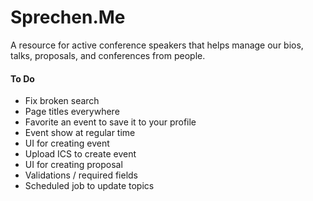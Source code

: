 Sprechen.Me
===========

A resource for active conference speakers that helps manage our bios, talks, proposals, and conferences from people.

#### To Do

* Fix broken search
* Page titles everywhere
* Favorite an event to save it to your profile
* Event show at regular time
* UI for creating event
* Upload ICS to create event
* UI for creating proposal
* Validations / required fields
* Scheduled job to update topics
